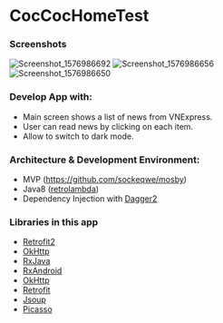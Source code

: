 # CocCocHomeTest

### Screenshots
![Screenshot_1576986692](https://user-images.githubusercontent.com/28946232/71316799-22320d80-24a9-11ea-8792-1fc60dbde3aa.png)
![Screenshot_1576986656](https://user-images.githubusercontent.com/28946232/71316800-22320d80-24a9-11ea-8a1f-1a9f12038e10.png)
![Screenshot_1576986650](https://user-images.githubusercontent.com/28946232/71316801-22320d80-24a9-11ea-92d7-1458f3514199.png)


### Develop App with:

- Main screen shows a list of news from VNExpress.
- User can read news by clicking on each item.
- Allow to switch to dark mode.

### Architecture & Development Environment:
- MVP (https://github.com/sockeqwe/mosby)
- Java8 ([retrolambda](https://github.com/orfjackal/retrolambda))
- Dependency Injection with [Dagger2](http://google.github.io/dagger/)

### Libraries in this app

- [Retrofit2](http://square.github.io/retrofit/)
- [OkHttp](http://square.github.io/okhttp/)
- [RxJava](https://github.com/ReactiveX/RxJava)
- [RxAndroid](https://github.com/ReactiveX/RxAndroid)
- [OkHttp](https://github.com/square/okhttp)
- [Retrofit](https://github.com/square/retrofit)
- [Jsoup](https://github.com/jhy/jsoup)
- [Picasso](https://github.com/square/picasso)

